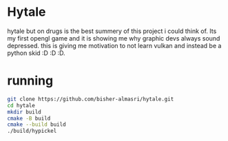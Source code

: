# Hytale
hytale but on drugs is the best summery of this project i could think of. Its my first opengl game and it is showing me why graphic devs always sound depressed. this is giving me motivation to not learn vulkan and instead be a python skid :D :D :D.
# running
```bash 
git clone https://github.com/bisher-almasri/hytale.git
cd hytale
mkdir build
cmake -B build
cmake --build build 
./build/hypickel
```
